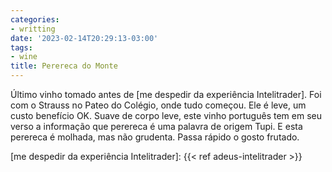 ```yaml
---
categories:
- writting
date: '2023-02-14T20:29:13-03:00'
tags:
- wine
title: Perereca do Monte
---
```


Último vinho tomado antes de [me despedir da experiência Intelitrader]. Foi com o Strauss no Pateo do Colégio, onde tudo começou. Ele é leve, um custo benefício OK. Suave de corpo leve, este vinho português tem em seu verso a informação que perereca é uma palavra de origem Tupi. E esta perereca é molhada, mas não grudenta. Passa rápido o gosto frutado.

[me despedir da experiência Intelitrader]: {{< ref adeus-intelitrader >}}

